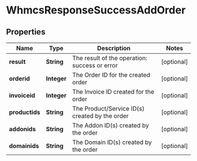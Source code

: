 
# WhmcsResponseSuccessAddOrder

## Properties
Name | Type | Description | Notes
------------ | ------------- | ------------- | -------------
**result** | **String** | The result of the operation: success or error |  [optional]
**orderid** | **Integer** | The Order ID for the created order |  [optional]
**invoiceid** | **Integer** | The Invoice ID created for the order |  [optional]
**productids** | **String** | The Product/Service ID(s) created by the order |  [optional]
**addonids** | **String** | The Addon ID(s) created by the order |  [optional]
**domainids** | **String** | The Domain ID(s) created by the order |  [optional]



